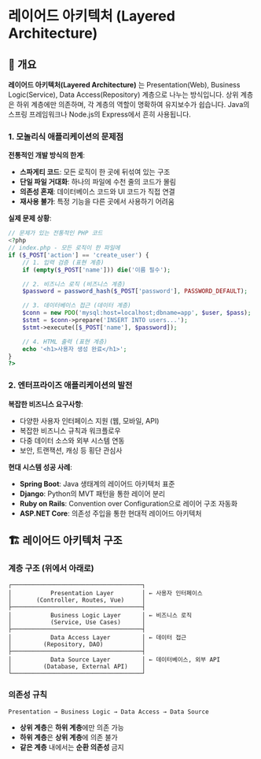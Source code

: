 # 레이어드 아키텍처 (Layered Architecture)

## 📖 개요

**레이어드 아키텍처(Layered Architecture)** 는 Presentation(Web), Business Logic(Service), Data Access(Repository) 계층으로 나누는 방식입니다. 상위 계층은 하위 계층에만 의존하며, 각 계층의 역할이 명확하여 유지보수가 쉽습니다. Java의 스프링 프레임워크나 Node.js의 Express에서 흔히 사용됩니다.

### 1. 모놀리식 애플리케이션의 문제점

**전통적인 개발 방식의 한계**:

- **스파게티 코드**: 모든 로직이 한 곳에 뒤섞여 있는 구조
- **단일 파일 거대화**: 하나의 파일에 수천 줄의 코드가 몰림
- **의존성 혼재**: 데이터베이스 코드와 UI 코드가 직접 연결
- **재사용 불가**: 특정 기능을 다른 곳에서 사용하기 어려움

**실제 문제 상황**:

```php
// 문제가 있는 전통적인 PHP 코드
<?php
// index.php - 모든 로직이 한 파일에
if ($_POST['action'] == 'create_user') {
    // 1. 입력 검증 (표현 계층)
    if (empty($_POST['name'])) die('이름 필수');

    // 2. 비즈니스 로직 (비즈니스 계층)
    $password = password_hash($_POST['password'], PASSWORD_DEFAULT);

    // 3. 데이터베이스 접근 (데이터 계층)
    $conn = new PDO('mysql:host=localhost;dbname=app', $user, $pass);
    $stmt = $conn->prepare('INSERT INTO users...');
    $stmt->execute([$_POST['name'], $password]);

    // 4. HTML 출력 (표현 계층)
    echo '<h1>사용자 생성 완료</h1>';
}
?>
```

### 2. 엔터프라이즈 애플리케이션의 발전

**복잡한 비즈니스 요구사항**:

- 다양한 사용자 인터페이스 지원 (웹, 모바일, API)
- 복잡한 비즈니스 규칙과 워크플로우
- 다중 데이터 소스와 외부 시스템 연동
- 보안, 트랜잭션, 캐싱 등 횡단 관심사

**현대 시스템 성공 사례**:

- **Spring Boot**: Java 생태계의 레이어드 아키텍처 표준
- **Django**: Python의 MVT 패턴을 통한 레이어 분리
- **Ruby on Rails**: Convention over Configuration으로 레이어 구조 자동화
- **ASP.NET Core**: 의존성 주입을 통한 현대적 레이어드 아키텍처

## 🏗️ 레이어드 아키텍처 구조

### 계층 구조 (위에서 아래로)

```
┌─────────────────────────────────────┐
│           Presentation Layer        │ ← 사용자 인터페이스
│       (Controller, Routes, Vue)     │
├─────────────────────────────────────┤
│           Business Logic Layer      │ ← 비즈니스 로직
│           (Service, Use Cases)      │
├─────────────────────────────────────┤
│           Data Access Layer         │ ← 데이터 접근
│         (Repository, DAO)           │
├─────────────────────────────────────┤
│           Data Source Layer         │ ← 데이터베이스, 외부 API
│         (Database, External API)    │
└─────────────────────────────────────┘
```

### 의존성 규칙

```
Presentation → Business Logic → Data Access → Data Source
```

- **상위 계층**은 **하위 계층**에만 의존 가능
- **하위 계층**은 **상위 계층**에 의존 불가
- **같은 계층** 내에서는 **순환 의존성** 금지
